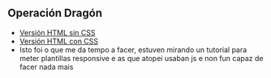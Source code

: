 ## Operación Dragón

* [Versión HTML sin CSS](https://a19rubenfi.github.io/CSSRuben/v0/)
* [Versión HTML con CSS](https://a19rubenfi.github.io/CSSRuben/v1/)
* Isto foi o que me da tempo a facer, estuven mirando un tutorial para meter plantillas responsive e as que atopei usaban js e non fun capaz de facer nada mais

